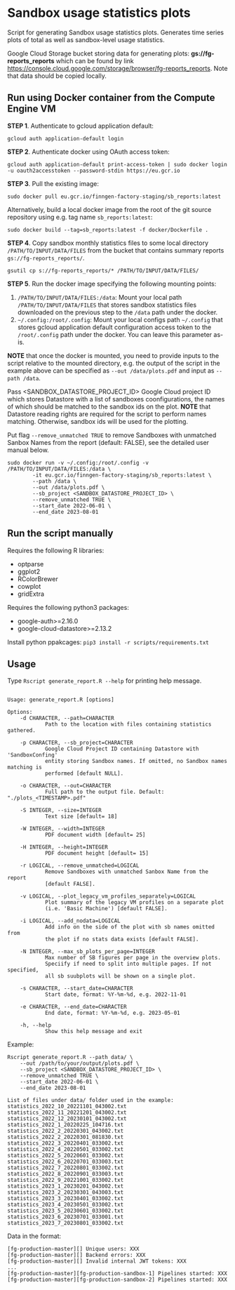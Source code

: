 # Sandbox usage statistics plots

Script for generating Sandbox usage statistics plots. Generates time series plots of total as well as sandbox-level usage statistics.

Google Cloud Storage bucket storing data for generating plots: **gs://fg-reports_reports** which can be found by link https://console.cloud.google.com/storage/browser/fg-reports_reports. Note that data should be copied locally.

## Run using Docker container from the Compute Engine VM

**STEP 1**. Authenticate to gcloud application default:
```
gcloud auth application-default login
```

**STEP 2**. Authenticate docker using OAuth access token:
```
gcloud auth application-default print-access-token | sudo docker login -u oauth2accesstoken --password-stdin https://eu.gcr.io
```

**STEP 3**. Pull the existing image:

```
sudo docker pull eu.gcr.io/finngen-factory-staging/sb_reports:latest
```

Alternatively, build a local docker image from the root of the git source repository using e.g. tag name `sb_reports:latest`:
```
sudo docker build --tag=sb_reports:latest -f docker/Dockerfile .
```

**STEP 4**. Copy sandbox monthly statistics files to some local directory `/PATH/TO/INPUT/DATA/FILES` from the bucket that contains summary reports `gs://fg-reports_reports/`. 
```
gsutil cp s://fg-reports_reports/* /PATH/TO/INPUT/DATA/FILES/
```

**STEP 5**. Run the docker image specifying the following mounting points:
1. `/PATH/TO/INPUT/DATA/FILES:/data`: Mount your local path `/PATH/TO/INPUT/DATA/FILES` that stores sandbox statistics files downloaded on the previous step to the `/data` path under the docker. 
2. `~/.config:/root/.config`: Mount your local configs path `~/.config` that stores gcloud application default configuration access token to the `/root/.config` path under the docker. You can leave this parameter as-is.

**NOTE** that once the docker is mounted, you need to provide inputs to the script relative to the mounted directory, e.g. the output of the script in the example above can be specified as `--out /data/plots.pdf` and input as `--path /data`.

Pass <SANDBOX_DATASTORE_PROJECT_ID> Google Cloud project ID which stores Datastore with a list of sandboxes coonfigurations, the names of which should be matched to the sandbox ids on the plot. **NOTE** that Datastore reading rights are required for the script to perform names matching. Otherwise, sandbox ids will be used for the plotting. 

Put flag `--remove_unmatched TRUE` to remove Sandboxes with unmatched Sanbox Names from the report (default: FALSE), see the detailed user manual below.

```
sudo docker run -v ~/.config:/root/.config -v /PATH/TO/INPUT/DATA/FILES:/data \
        -it eu.gcr.io/finngen-factory-staging/sb_reports:latest \
		--path /data \
		--out /data/plots.pdf \
		--sb_project <SANDBOX_DATASTORE_PROJECT_ID> \
		--remove_unmatched TRUE \
		--start_date 2022-06-01 \
		--end_date 2023-08-01 
```


## Run the script manually

Requires the following R libraries:
- optparse
- ggplot2
- RColorBrewer
- cowplot
- gridExtra

Requires the following python3 packages:
- google-auth>=2.16.0
- google-cloud-datastore>=2.13.2

Install python ppakcages: `pip3 install -r scripts/requirements.txt`


## Usage 

Type `Rscript generate_report.R --help` for printing help message. 

```

Usage: generate_report.R [options]

Options:
	-d CHARACTER, --path=CHARACTER
			Path to the location with files containing statistics gathered.

	-p CHARACTER, --sb_project=CHARACTER
			Google Cloud Project ID containing Datastore with 'SandboxConfing' 
			entity storing Sandbox names. If omitted, no Sandbox names matching is 
			performed [default NULL].

	-o CHARACTER, --out=CHARACTER
			Full path to the output file. Default: "./plots_<TIMESTAMP>.pdf"

	-S INTEGER, --size=INTEGER
			Text size [default= 18]

	-W INTEGER, --width=INTEGER
			PDF document width [default= 25]

	-H INTEGER, --height=INTEGER
			PDF document height [default= 15]

	-r LOGICAL, --remove_unmatched=LOGICAL
			Remove Sandboxes with unmatched Sanbox Name from the report 
			[default FALSE].

	-v LOGICAL, --plot_legacy_vm_profiles_separately=LOGICAL
			Plot summary of the legacy VM profiles on a separate plot 
			(i.e. 'Basic Machine') [default FALSE].

	-i LOGICAL, --add_nodata=LOGICAL
			Add info on the side of the plot with sb names omitted from 
			the plot if no stats data exists [default FALSE].

	-N INTEGER, --max_sb_plots_per_page=INTEGER
			Max number of SB figures per page in the overview plots. 
			Speciify if need to split into multiple pages. If not specified, 
			all sb suubplots will be shown on a single plot.

	-s CHARACTER, --start_date=CHARACTER
			Start date, format: %Y-%m-%d, e.g. 2022-11-01

	-e CHARACTER, --end_date=CHARACTER
			End date, format: %Y-%m-%d, e.g. 2023-05-01

	-h, --help
			Show this help message and exit

```

Example:


```
Rscript generate_report.R --path data/ \
	--out /path/to/your/output/plots.pdf \
	--sb_project <SANDBOX_DATASTORE_PROJECT_ID> \
	--remove_unmatched TRUE \
	--start_date 2022-06-01 \
	--end_date 2023-08-01 

List of files under data/ folder used in the example:
statistics_2022_10_20221101_043002.txt
statistics_2022_11_20221201_043002.txt
statistics_2022_12_20230101_043002.txt
statistics_2022_1_20220225_104716.txt
statistics_2022_2_20220301_043002.txt
statistics_2022_2_20220301_081830.txt
statistics_2022_3_20220401_033002.txt
statistics_2022_4_20220501_033002.txt
statistics_2022_5_20220601_033002.txt
statistics_2022_6_20220701_033003.txt
statistics_2022_7_20220801_033002.txt
statistics_2022_8_20220901_033003.txt
statistics_2022_9_20221001_033002.txt
statistics_2023_1_20230201_043002.txt
statistics_2023_2_20230301_043003.txt
statistics_2023_3_20230401_033002.txt
statistics_2023_4_20230501_033002.txt
statistics_2023_5_20230601_033002.txt
statistics_2023_6_20230701_033001.txt
statistics_2023_7_20230801_033002.txt
```

Data in the format:
```
[fg-production-master][] Unique users: XXX
[fg-production-master][] Backend errors: XXX
[fg-production-master][] Invalid internal JWT tokens: XXX
...
[fg-production-master][fg-production-sandbox-1] Pipelines started: XXX
[fg-production-master][fg-production-sandbox-2] Pipelines started: XXX
```





